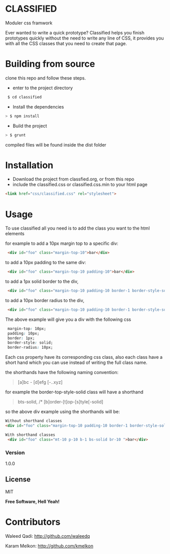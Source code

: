 # CLASSIFIED

Moduler css framwork

Ever wanted to write a quick prototype? Classified helps you finish prototypes quickly without the need to write any line of CSS, it provides you with all the CSS classes that you need to create that page. 

# Building from source
 clone this repo and follow these steps.
 
 - enter to the project directory
 ```sh
  $ cd classified
 ```
 - Install the dependencies
  ```sh
 > $ npm install
 ```
 
 - Build the project
 ```sh
 > $ grunt
 ```
 compiled files will be found inside the dist folder
 
# Installation
  - Download the project from classfied.org, or from this repo
  - include the classified.css or classified.css.min to your html page
   ```html
  <link href="css/classified.css" rel="stylesheet"> 
  ```

# Usage
To use classified all you need is to add the class you want to the html elements

for example to add a 10px margin top to a specific div:
```html
 <div id="foo" class="margin-top-10">bar</div>
```
to add a 10px padding to the same div:

```html
 <div id="foo" class="margin-top-10 padding-10">bar</div>
```

to add a 1px solid border to the div, 

```html
 <div id="foo" class="margin-top-10 padding-10 border-1 border-style-solid ">bar</div>
```

to add a 10px border radius to the div, 

```html
 <div id="foo" class="margin-top-10 padding-10 border-1 border-style-solid border-radius-10 ">bar</div>
```

The above example will give you a div with the following css
```css
 margin-top: 10px;
 padding: 10px;
 border: 1px;
 border-style: solid;
 border-radius: 10px;
```

Each css property have its corresponding css class, also each class have a short hand which you can use instead of writing the full class name.

the shorthands have the following naming convention:
>[a]bc - [d]efg [-..xyz] 

for example the border-top-style-solid class will have a shorthand
> bts-solid,  /* [b]order-[t]op-[s]tyle[-solid]

so the above div example using the shorthands will be:
```html
Without shorthand classes
<div id="foo" class="margin-top-10 padding-10 border-1 border-style-solid border-radius-10 ">bar</div>

With shorthand classes
 <div id="foo" class="mt-10 p-10 b-1 bs-solid br-10 ">bar</div>
```

### Version
1.0.0

License
----

MIT


**Free Software, Hell Yeah!**

# Contributors
Waleed Qadi: http://github.com/waleedq

Karam Melkon: http://github.com/kmelkon
